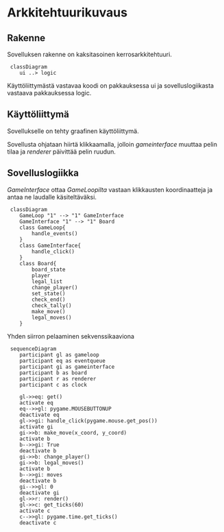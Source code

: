 # Arkkitehtuurikuvaus

## Rakenne

Sovelluksen rakenne on kaksitasoinen kerrosarkkitehtuuri.

```mermaid
 classDiagram
	ui ..> logic
```

Käyttöliittymästä vastavaa koodi on pakkauksessa ui ja sovelluslogiikasta vastaava pakkauksessa logic.

## Käyttöliittymä

Sovellukselle on tehty graafinen käyttöliittymä.

Sovellusta ohjataan hiirtä klikkaamalla, jolloin _gameinterface_ muuttaa pelin tilaa ja _renderer_ päivittää pelin ruudun.

## Sovelluslogiikka

_GameInterface_ ottaa _GameLoopilta_ vastaan klikkausten koordinaatteja ja antaa ne laudalle käsiteltäväksi.

```mermaid
 classDiagram
	GameLoop "1" --> "1" GameInterface
	GameInterface "1" --> "1" Board
	class GameLoop{
		handle_events()
	}
	class GameInterface{
		handle_click()
	}
	class Board{
		board_state
		player
		legal_list
		change_player()
		set_state()
		check_end()
		check_tally()
		make_move()
		legal_moves()
	}
```

Yhden siirron pelaaminen sekvenssikaaviona

```mermaid
 sequenceDiagram
	participant gl as gameloop
	participant eq as eventqueue
	participant gi as gameinterface
	participant b as board
	participant r as renderer
	participant c as clock

	gl->>eq: get()
	activate eq
	eq-->>gl: pygame.MOUSEBUTTONUP
	deactivate eq
	gl->>gi: handle_click(pygame.mouse.get_pos())
	activate gi
	gi->>b: make_move(x_coord, y_coord)
	activate b
	b-->>gi: True
	deactivate b
	gi->>b: change_player()
	gi->>b: legal_moves()
	activate b
	b-->>gi: moves
	deactivate b
	gi-->>gl: 0
	deactivate gi
	gl->>r: render()
	gl->>c: get_ticks(60)
	activate c
	c-->>gl: pygame.time.get_ticks()
	deactivate c
```
